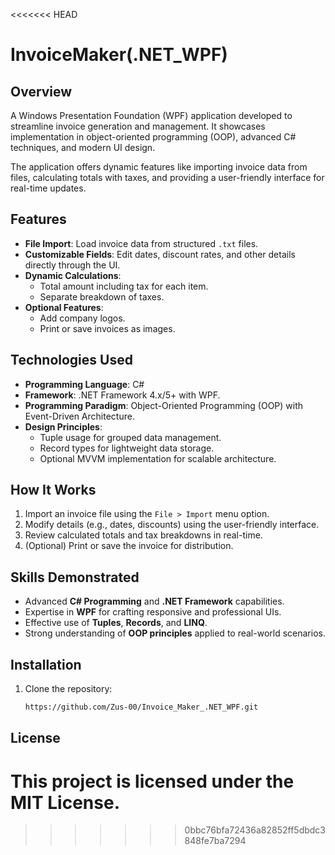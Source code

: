 <<<<<<< HEAD
# InvoiceMaker(.NET_WPF)

## Overview
A Windows Presentation Foundation (WPF) application developed to streamline invoice generation and management. It showcases implementation in object-oriented programming (OOP), advanced C# techniques, and modern UI design.

The application offers dynamic features like importing invoice data from files, calculating totals with taxes, and providing a user-friendly interface for real-time updates.

## Features
- **File Import**: Load invoice data from structured `.txt` files.
- **Customizable Fields**: Edit dates, discount rates, and other details directly through the UI.
- **Dynamic Calculations**:
  - Total amount including tax for each item.
  - Separate breakdown of taxes.
- **Optional Features**:
  - Add company logos.
  - Print or save invoices as images.

## Technologies Used
- **Programming Language**: C#
- **Framework**: .NET Framework 4.x/5+ with WPF.
- **Programming Paradigm**: Object-Oriented Programming (OOP) with Event-Driven Architecture.
- **Design Principles**:
  - Tuple usage for grouped data management.
  - Record types for lightweight data storage.
  - Optional MVVM implementation for scalable architecture.

## How It Works
1. Import an invoice file using the `File > Import` menu option.
2. Modify details (e.g., dates, discounts) using the user-friendly interface.
3. Review calculated totals and tax breakdowns in real-time.
4. (Optional) Print or save the invoice for distribution.

## Skills Demonstrated
- Advanced **C# Programming** and **.NET Framework** capabilities.
- Expertise in **WPF** for crafting responsive and professional UIs.
- Effective use of **Tuples**, **Records**, and **LINQ**.
- Strong understanding of **OOP principles** applied to real-world scenarios.

## Installation
1. Clone the repository:
   ```bash
   https://github.com/Zus-00/Invoice_Maker_.NET_WPF.git

## License
This project is licensed under the MIT License.
=======
>>>>>>> 0bbc76bfa72436a82852ff5dbdc3848fe7ba7294

